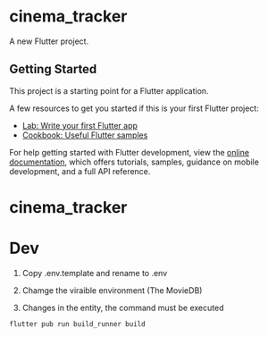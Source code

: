 # cinema_tracker

A new Flutter project.

## Getting Started

This project is a starting point for a Flutter application.

A few resources to get you started if this is your first Flutter project:

- [Lab: Write your first Flutter app](https://docs.flutter.dev/get-started/codelab)
- [Cookbook: Useful Flutter samples](https://docs.flutter.dev/cookbook)

For help getting started with Flutter development, view the
[online documentation](https://docs.flutter.dev/), which offers tutorials,
samples, guidance on mobile development, and a full API reference.
# cinema_tracker


# Dev

1. Copy .env.template and rename to .env
2. Chamge the viraible environment (The MovieDB)

3. Changes in the entity, the command must be executed
```
flutter pub run build_runner build
```